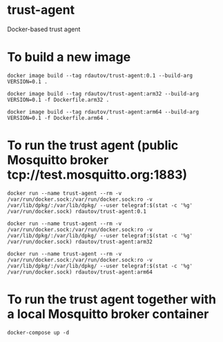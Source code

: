 # trust-agent
Docker-based trust agent

# To build a new image

`docker image build --tag rdautov/trust-agent:0.1 --build-arg VERSION=0.1 .`

`docker image build --tag rdautov/trust-agent:arm32 --build-arg VERSION=0.1 -f Dockerfile.arm32 .`

`docker image build --tag rdautov/trust-agent:arm64 --build-arg VERSION=0.1 -f Dockerfile.arm64 .`

# To run the trust agent (public Mosquitto broker tcp://test.mosquitto.org:1883)

`docker run --name trust-agent --rm -v /var/run/docker.sock:/var/run/docker.sock:ro -v /var/lib/dpkg/:/var/lib/dpkg/ --user telegraf:$(stat -c '%g' /var/run/docker.sock) rdautov/trust-agent:0.1`

`docker run --name trust-agent --rm -v /var/run/docker.sock:/var/run/docker.sock:ro -v /var/lib/dpkg/:/var/lib/dpkg/ --user telegraf:$(stat -c '%g' /var/run/docker.sock) rdautov/trust-agent:arm32`

`docker run --name trust-agent --rm -v /var/run/docker.sock:/var/run/docker.sock:ro -v /var/lib/dpkg/:/var/lib/dpkg/ --user telegraf:$(stat -c '%g' /var/run/docker.sock) rdautov/trust-agent:arm64`

# To run the trust agent together with a local Mosquitto broker container

`docker-compose up -d`
